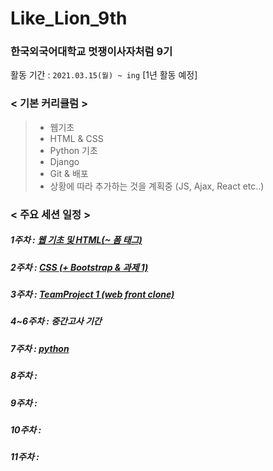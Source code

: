 # Like_Lion_9th

### 한국외국어대학교 멋쟁이사자처럼 9기

활동 기간 : `2021.03.15(월) ~ ing` [1년 활동 예정]

### < 기본 커리큘럼 >

> - 웹기초
> - HTML & CSS
> - Python 기초
> - Django
> - Git & 배포
> - 상황에 따라 추가하는 것을 계획중 (JS, Ajax, React etc..)

### < 주요 세션 일정 >

##### 1주차 : [웹 기초 및 HTML(~ 폼 태그) ](week_1)

##### 2주차 : [CSS (+ Bootstrap & 과제 1)](week_2)

##### 3주차 : [TeamProject 1 (web front clone)](week_3)

##### 4~6주차 : 중간고사 기간

##### 7주차 : [python](week_7)

##### 8주차 :

##### 9주차 :

##### 10주차 :

##### 11주차 :
